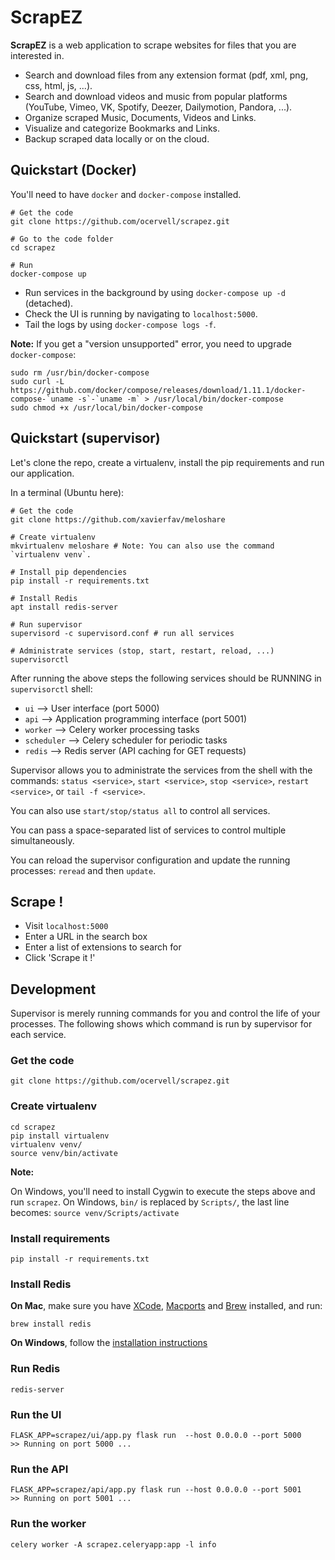 # ScrapEZ

**ScrapEZ** is a web application to scrape websites for files that you are interested in.

* Search and download files from any extension format (pdf, xml, png, css, html, js, ...).
* Search and download videos and music from popular platforms (YouTube, Vimeo, VK, Spotify, Deezer, Dailymotion, Pandora, ...).
* Organize scraped Music, Documents, Videos and Links.
* Visualize and categorize Bookmarks and Links.
* Backup scraped data locally or on the cloud.

## Quickstart (Docker)
You'll need to have `docker` and `docker-compose` installed.
```
# Get the code
git clone https://github.com/ocervell/scrapez.git

# Go to the code folder
cd scrapez

# Run
docker-compose up
```

* Run services in the background by using `docker-compose up -d` (detached).
* Check the UI is running by navigating to `localhost:5000`.
* Tail the logs by using `docker-compose logs -f`.

**Note:** If you get a "version unsupported" error, you need to upgrade `docker-compose`:
```
sudo rm /usr/bin/docker-compose
sudo curl -L https://github.com/docker/compose/releases/download/1.11.1/docker-compose-`uname -s`-`uname -m` > /usr/local/bin/docker-compose
sudo chmod +x /usr/local/bin/docker-compose
```

## Quickstart (supervisor)
Let's clone the repo, create a virtualenv, install the pip requirements and run our application.

In a terminal (Ubuntu here):

```
# Get the code
git clone https://github.com/xavierfav/meloshare

# Create virtualenv
mkvirtualenv meloshare # Note: You can also use the command `virtualenv venv`.

# Install pip dependencies
pip install -r requirements.txt 

# Install Redis
apt install redis-server 

# Run supervisor
supervisord -c supervisord.conf # run all services

# Administrate services (stop, start, restart, reload, ...)
supervisorctl 
```

After running the above steps the following services should be RUNNING in `supervisorctl` shell:
- `ui`  --> User interface (port 5000)
- `api` --> Application programming interface (port 5001)
- `worker` --> Celery worker processing tasks
- `scheduler` --> Celery scheduler for periodic tasks
- `redis` --> Redis server (API caching for GET requests)

Supervisor allows you to administrate the services from the shell with the commands: `status <service>`, `start <service>`, `stop <service>`, `restart <service>`, or `tail -f <service>`.

You can also use `start/stop/status all` to control all services.

You can pass a space-separated list of services to control multiple simultaneously.

You can reload the supervisor configuration and update the running processes: `reread` and then `update`.

## Scrape !
* Visit `localhost:5000`
* Enter a URL in the search box
* Enter a list of extensions to search for
* Click 'Scrape it !'

## Development

Supervisor is merely running commands for you and control the life of your processes.
The following shows which command is run by supervisor for each service.

### Get the code
  ```
  git clone https://github.com/ocervell/scrapez.git
  ```
  
### Create virtualenv
  ```
  cd scrapez
  pip install virtualenv
  virtualenv venv/
  source venv/bin/activate
  ```
  **Note:** 
  
   On Windows, you'll need to install Cygwin to execute the steps above and run `scrapez`.
   On Windows, `bin/` is replaced by `Scripts/`, the last line becomes: `source venv/Scripts/activate`
  
### Install requirements
  ```
  pip install -r requirements.txt
  ```
  
### Install Redis
  
  **On Mac**, make sure you have [XCode](https://itunes.apple.com/us/app/xcode/id497799835?mt=12), [Macports](https://guide.macports.org/chunked/installing.macports.html) and [Brew](https://brew.sh/) installed, and run:
  ```
  brew install redis
  ```
  
  **On Windows**, follow the [installation instructions](https://github.com/rgl/redis/downloads)
  
### Run Redis
```
redis-server
```

### Run the UI
  ```
  FLASK_APP=scrapez/ui/app.py flask run  --host 0.0.0.0 --port 5000
  >> Running on port 5000 ...
  ```
  
### Run the API
  ```
  FLASK_APP=scrapez/api/app.py flask run --host 0.0.0.0 --port 5001
  >> Running on port 5001 ...
  ```

### Run the worker
```
celery worker -A scrapez.celeryapp:app -l info
```
